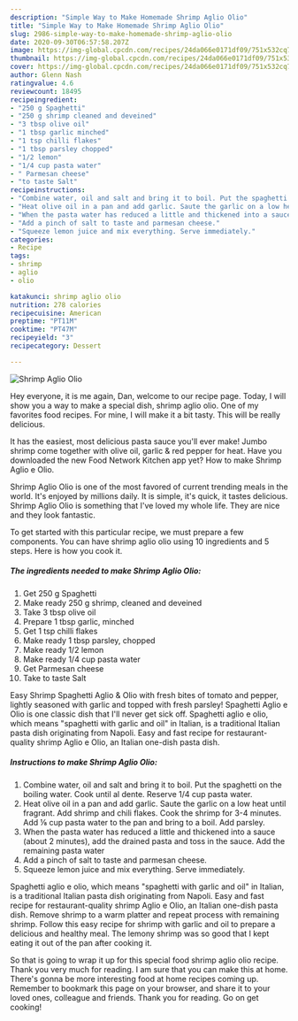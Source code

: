 ```yaml
---
description: "Simple Way to Make Homemade Shrimp Aglio Olio"
title: "Simple Way to Make Homemade Shrimp Aglio Olio"
slug: 2986-simple-way-to-make-homemade-shrimp-aglio-olio
date: 2020-09-30T06:57:58.207Z
image: https://img-global.cpcdn.com/recipes/24da066e0171df09/751x532cq70/shrimp-aglio-olio-recipe-main-photo.jpg
thumbnail: https://img-global.cpcdn.com/recipes/24da066e0171df09/751x532cq70/shrimp-aglio-olio-recipe-main-photo.jpg
cover: https://img-global.cpcdn.com/recipes/24da066e0171df09/751x532cq70/shrimp-aglio-olio-recipe-main-photo.jpg
author: Glenn Nash
ratingvalue: 4.6
reviewcount: 18495
recipeingredient:
- "250 g Spaghetti"
- "250 g shrimp cleaned and deveined"
- "3 tbsp olive oil"
- "1 tbsp garlic minched"
- "1 tsp chilli flakes"
- "1 tbsp parsley chopped"
- "1/2 lemon"
- "1/4 cup pasta water"
- " Parmesan cheese"
- "to taste Salt"
recipeinstructions:
- "Combine water, oil and salt and bring it to boil. Put the spaghetti on the boiling water. Cook until al dente. Reserve 1/4 cup pasta water."
- "Heat olive oil in a pan and add garlic. Saute the garlic on a low heat until fragrant. Add shrimp and chili flakes. Cook the shrimp for 3-4 minutes. Add ⅛ cup pasta water to the pan and bring to a boil. Add parsley."
- "When the pasta water has reduced a little and thickened into a sauce (about 2 minutes), add the drained pasta and toss in the sauce. Add the remaining pasta water"
- "Add a pinch of salt to taste and parmesan cheese."
- "Squeeze lemon juice and mix everything. Serve immediately."
categories:
- Recipe
tags:
- shrimp
- aglio
- olio

katakunci: shrimp aglio olio 
nutrition: 278 calories
recipecuisine: American
preptime: "PT11M"
cooktime: "PT47M"
recipeyield: "3"
recipecategory: Dessert

---
```



![Shrimp Aglio Olio](https://img-global.cpcdn.com/recipes/24da066e0171df09/751x532cq70/shrimp-aglio-olio-recipe-main-photo.jpg)

Hey everyone, it is me again, Dan, welcome to our recipe page. Today, I will show you a way to make a special dish, shrimp aglio olio. One of my favorites food recipes. For mine, I will make it a bit tasty. This will be really delicious.

It has the easiest, most delicious pasta sauce you&#39;ll ever make! Jumbo shrimp come together with olive oil, garlic &amp; red pepper for heat. Have you downloaded the new Food Network Kitchen app yet? How to make Shrimp Aglio e Olio.

Shrimp Aglio Olio is one of the most favored of current trending meals in the world. It's enjoyed by millions daily. It is simple, it's quick, it tastes delicious. Shrimp Aglio Olio is something that I've loved my whole life. They are nice and they look fantastic.


To get started with this particular recipe, we must prepare a few components. You can have shrimp aglio olio using 10 ingredients and 5 steps. Here is how you cook it.

<!--inarticleads1-->

##### The ingredients needed to make Shrimp Aglio Olio:

1. Get 250 g Spaghetti
1. Make ready 250 g shrimp, cleaned and deveined
1. Take 3 tbsp olive oil
1. Prepare 1 tbsp garlic, minched
1. Get 1 tsp chilli flakes
1. Make ready 1 tbsp parsley, chopped
1. Make ready 1/2 lemon
1. Make ready 1/4 cup pasta water
1. Get  Parmesan cheese
1. Take to taste Salt


Easy Shrimp Spaghetti Aglio &amp; Olio with fresh bites of tomato and pepper, lightly seasoned with garlic and topped with fresh parsley! Spaghetti Aglio e Olio is one classic dish that I&#39;ll never get sick off. Spaghetti aglio e olio, which means &#34;spaghetti with garlic and oil&#34; in Italian, is a traditional Italian pasta dish originating from Napoli. Easy and fast recipe for restaurant-quality shrimp Aglio e Olio, an Italian one-dish pasta dish. 

<!--inarticleads2-->

##### Instructions to make Shrimp Aglio Olio:

1. Combine water, oil and salt and bring it to boil. Put the spaghetti on the boiling water. Cook until al dente. Reserve 1/4 cup pasta water.
1. Heat olive oil in a pan and add garlic. Saute the garlic on a low heat until fragrant. Add shrimp and chili flakes. Cook the shrimp for 3-4 minutes. Add ⅛ cup pasta water to the pan and bring to a boil. Add parsley.
1. When the pasta water has reduced a little and thickened into a sauce (about 2 minutes), add the drained pasta and toss in the sauce. Add the remaining pasta water
1. Add a pinch of salt to taste and parmesan cheese.
1. Squeeze lemon juice and mix everything. Serve immediately.


Spaghetti aglio e olio, which means &#34;spaghetti with garlic and oil&#34; in Italian, is a traditional Italian pasta dish originating from Napoli. Easy and fast recipe for restaurant-quality shrimp Aglio e Olio, an Italian one-dish pasta dish. Remove shrimp to a warm platter and repeat process with remaining shrimp. Follow this easy recipe for shrimp with garlic and oil to prepare a delicious and healthy meal. The lemony shrimp was so good that I kept eating it out of the pan after cooking it. 

So that is going to wrap it up for this special food shrimp aglio olio recipe. Thank you very much for reading. I am sure that you can make this at home. There's gonna be more interesting food at home recipes coming up. Remember to bookmark this page on your browser, and share it to your loved ones, colleague and friends. Thank you for reading. Go on get cooking!

